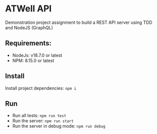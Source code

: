 # ATWell API

Demonstration project assignment to build a REST API server using TDD and NodeJS (GraphQL)

## Requirements:
- NodeJs: v18.7.0 or latest
- NPM: 8.15.0 or latest

## Install
Install project dependencies: `npm i`

## Run
- Run all tests: `npm run test`
- Run the server: `npm run start`
- Run the server in debug mode: `npm run debug`
